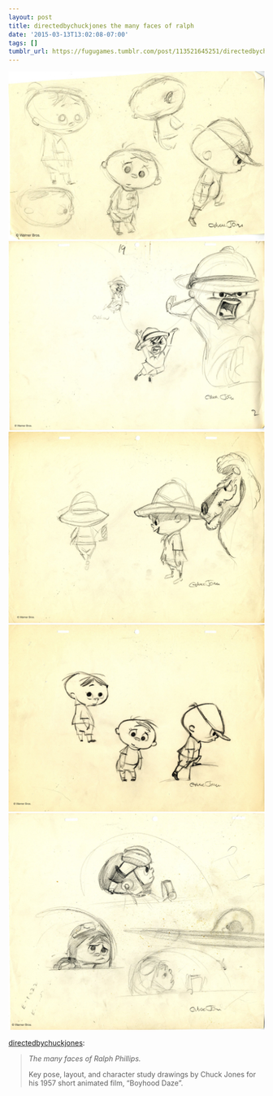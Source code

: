 ```yaml
---
layout: post
title: directedbychuckjones the many faces of ralph
date: '2015-03-13T13:02:08-07:00'
tags: []
tumblr_url: https://fugugames.tumblr.com/post/113521645251/directedbychuckjones-the-many-faces-of-ralph
---
```

 ![](/tumblr_files/tumblr_nl46i5ABKq1rsovmko1_1280.jpg)  
 ![](/tumblr_files/tumblr_nl46i5ABKq1rsovmko2_1280.jpg)  
 ![](/tumblr_files/tumblr_nl46i5ABKq1rsovmko3_1280.jpg)  
 ![](/tumblr_files/tumblr_nl46i5ABKq1rsovmko4_1280.jpg)  
 ![](/tumblr_files/tumblr_nl46i5ABKq1rsovmko5_1280.jpg)  
  

[directedbychuckjones](http://directedbychuckjones.tumblr.com/post/113447259092/the-many-faces-of-ralph-phillips-key-pose):

> _The many faces of Ralph Phillips.&nbsp;_
> 
> Key pose, layout, and character study drawings by Chuck Jones for his 1957 short animated film,&nbsp;“Boyhood Daze”._&nbsp;_

